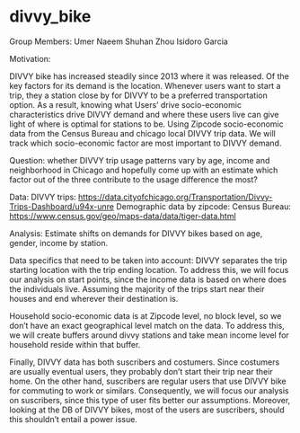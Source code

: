 # divvy_bike

Group Members: 
Umer Naeem 
Shuhan Zhou
Isidoro Garcia 

Motivation:

DIVVY bike has increased steadily since 2013 where it was released. Of the key factors for its demand is the location. Whenever users want to start a trip, they a station close by for DIVVY to be a preferred transportation option. As a result, knowing what Users’ drive socio-economic characteristics drive DIVVY demand and where these users live can give light of where is optimal for stations to be. Using Zipcode socio-economic data from the Census Bureau and chicago local DIVVY trip data. We will track which socio-economic factor are most important to DIVVY demand. 

Question: whether DIVVY trip usage patterns vary by age, income and neighborhood in Chicago and hopefully come up with an estimate which factor out of the three contribute to the usage difference the most? 

Data:
DIVVY trips: https://data.cityofchicago.org/Transportation/Divvy-Trips-Dashboard/u94x-unre
Demographic data by zipcode: Census Bureau: https://www.census.gov/geo/maps-data/data/tiger-data.html

Analysis:
Estimate shifts on demands for DIVVY bikes based on age, gender, income by station. 

Data specifics that need to be taken into account:
DIVVY separates the trip starting location with the trip ending location. To address this, we will focus our analysis on start points, since the income data is based on where does the individuals live. Assuming the majority of the trips start near their houses and end wherever their destination is. 

Household socio-economic data is at Zipcode level, no block level, so we don’t have an exact geographical level match on the data. To address this, we will create buffers around divvy stations and take mean income level for household reside within that buffer. 

Finally, DIVVY data has both suscribers and costumers. Since costumers are usually eventual users, they probably don’t start their trip near their home. On the other hand, suscribers are regular users that use DIVVY bike for commuting to work or similars. Consequently, we will focus our analysis on suscribers, since this type of user fits better our assumptions. Moreover, looking at the DB of DIVVY bikes, most of the users are suscribers, should this shouldn’t entail a power issue. 



